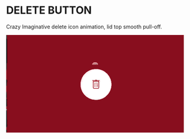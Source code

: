 # DELETE BUTTON

Crazy Imaginative delete icon animation, lid top smooth pull-off.

  <img src="Button.gif"/>
